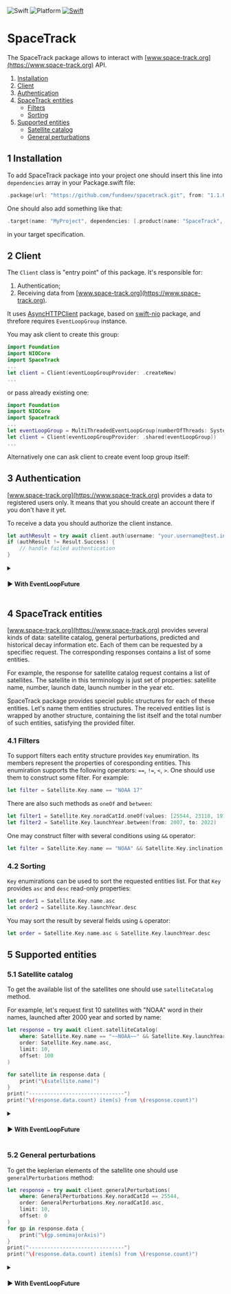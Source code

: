 ![Swift](https://img.shields.io/badge/Swift-%3E%3D%205.4-orange)
![Platform](https://img.shields.io/badge/Platform-iOS%20%7C%20MacOS%20%7C%20tvOS%20%7C%20watchOS-blue)
[![Swift](https://github.com/fundaev/spacetrack/actions/workflows/swift.yml/badge.svg)](https://github.com/fundaev/spacetrack/actions/workflows/swift.yml)

# SpaceTrack

The SpaceTrack package allows to interact with [www.space-track.org](https://www.space-track.org)
API.

1. [Installation](#1-installation)
2. [Client](#2-client)
3. [Authentication](#3-authentication)
4. [SpaceTrack entities](#4-spacetrack-entities)
    - [Filters](#41-filters)
    - [Sorting](#42-sorting)
5. [Supported entities](#5-supported-entities)
    - [Satellite catalog](#51-satellite-catalog)
    - [General perturbations](#52-general-perturbations)

## 1 Installation

To add SpaceTrack package into your project one should insert this line into `dependencies` array in your Package.swift file:

```swift
.package(url: "https://github.com/fundaev/spacetrack.git", from: "1.1.0"),
``` 

One should also add something like that:

```swift
.target(name: "MyProject", dependencies: [.product(name: "SpaceTrack", package: "spacetrack")]),
``` 

in your target specification.

## 2 Client

The `Client` class is "entry point" of this package. It's responsible for:
1. Authentication;
2. Receiving data from [www.space-track.org](https://www.space-track.org).

It uses [AsyncHTTPClient](https://github.com/swift-server/async-http-client.git)
package, based on [swift-nio](https://github.com/apple/swift-nio) package, and threfore requires `EventLoopGroup` instance.

You may ask client to create this group:
```swift
import Foundation
import NIOCore
import SpaceTrack 
...
let client = Client(eventLoopGroupProvider: .createNew)
...
```
or pass already existing one:
```swift
import Foundation
import NIOCore
import SpaceTrack 
...
let eventLoopGroup = MultiThreadedEventLoopGroup(numberOfThreads: System.coreCount)
let client = Client(eventLoopGroupProvider: .shared(eventLoopGroup))
...
```

Alternatively one can ask client to create event loop group itself:

## 3 Authentication

[www.space-track.org](https://www.space-track.org) provides a data to registered users only. It means that you should create an account there if you don't have it yet.  

To receive a data you should authorize the client instance.

```swift
let authResult = try await client.auth(username: "your.username@test.info", password: "123456")
if (authResult != Result.Success) {
    // handle failed authentication
}
```
<details>
<summary>
<p>

#### ► With EventLoopFuture

</p>
</summary>
<p>
There is alternative method for authentication, which doesn't use Swift Concurrency:

```swift
let authFuture = client.authorize(username: "your.username@test.info", password: "123456")
let result = try authFuture.wait()
if (result != Result.Success) {
    // handle failed authentication
}
```

</p>
</details>

## 4 SpaceTrack entities

[www.space-track.org](https://www.space-track.org) provides several kinds of data: satellite catalog, general perturbations, predicted and historical decay information etc. Each of them can be requested by a specifiec request. The corresponding responses contains a list of some entities.

For example, the response for satellite catalog request contains a list of satellites. The satellite in this terminology is just set of properties: satellite name, number, launch date, launch number in the year etc.

SpaceTrack package provides speciel public structures for each of these entities. Let's name them entities structures. The received entities list is wrapped by another structure, containing the list itself and the total number of such entities, satisfying the provided filter. 

### 4.1 Filters

To support filters each entity structure provides `Key` enumiration. Its members represent the properties of coresponding entities. This enumiration supports the following operators: `==`, `!=`,  `<`, `>`. One should use them to construct some filter. For example:
```swift
let filter = Satellite.Key.name == "NOAA 17"
```

There are also such methods as `oneOf` and `between`:
```swift
let filter1 = Satellite.Key.noradCatId.oneOf(values: [25544, 23118, 19186])
let filter2 = Satellite.Key.launchYear.between(from: 2007, to: 2022)
```
One may construct filter with several conditions using `&&` operator:
```swift
let filter = Satellite.Key.name == "NOAA" && Satellite.Key.inclination > 98;
```

### 4.2 Sorting

`Key` enumirations can be used to sort the requested entities list. For that `Key` provides `asc` and `desc` read-only properties:
```swift
let order1 = Satellite.Key.name.asc
let order2 = Satellite.Key.launchYear.desc
```

You may sort the result by several fields using `&` operator:
```swift
let order = Satellite.Key.name.asc & Satellite.Key.launchYear.desc
```

## 5 Supported entities

### 5.1 Satellite catalog

To get the available list of the satellites one should use `satelliteCatalog` method.

For example, let's request first 10 satellites with "NOAA" word in their names,
launched after 2000 year and sorted by name:
```swift
let response = try await client.satelliteCatalog(
    where: Satellite.Key.name == "~~NOAA~~" && Satellite.Key.launchYear > 2000,
    order: Satellite.Key.name.asc,
    limit: 10,
    offset: 100
)

for satellite in response.data {
    print("\(satellite.name)")
}
print("-------------------------------")
print("\(response.data.count) item(s) from \(response.count)")
```

<details>
<summary>
<p>

#### ► With EventLoopFuture

</p>
</summary>
<p>
Use `requestSatelliteCatalog` method if you don't want to deal with Swift Concurrency.

```swift
let satFuture = client.requestSatelliteCatalog(
    where: Satellite.Key.name == "~~NOAA~~" && Satellite.Key.launchYear > 2000,
    order: Satellite.Key.name.asc,
    limit: 10,
    offset: 100
)
let result = try satFuture.wait()
for sat in result.data {
    print("\(sat.name)")
}
print("-------------------------------")
print("\(result.data.count) item(s) from \(result.count)")
```

</p>
</details>

### 5.2 General perturbations

To get the keplerian elements of the satellite one should use `generalPerturbations` method:

```swift
let response = try await client.generalPerturbations(
    where: GeneralPerturbations.Key.noradCatId == 25544,
    order: GeneralPerturbations.Key.noradCatId.asc,
    limit: 10,
    offset: 0
)
for gp in response.data {
    print("\(gp.semimajorAxis)")
}
print("-------------------------------")
print("\(response.data.count) item(s) from \(response.count)")
```

<details>
<summary>
<p>

#### ► With EventLoopFuture

</p>
</summary>
<p>
Use `requestGeneralPerturbation` method if you don't want to deal with Swift Concurrency.

```swift
let gpFuture = client.requestGeneralPerturbations(
    where: GeneralPerturbations.Key.noradCatId == 25544,
    order: GeneralPerturbations.Key.noradCatId.asc,
    limit: 10,
    offset: 0
)
let result = try gpFuture.wait()
for gp in result.data {
    print("\(gp.semimajorAxis)")
}
print("-------------------------------")
print("\(result.data.count) item(s) from \(result.count)")
```

</p>
</details>
